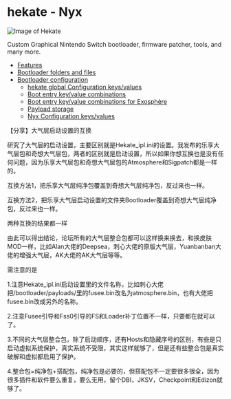# hekate - Nyx

![Image of Hekate](https://user-images.githubusercontent.com/3665130/60391760-bc1e8c00-9afe-11e9-8b7a-b065873081b2.png)


Custom Graphical Nintendo Switch bootloader, firmware patcher, tools, and many more.



- [Features](#features)
- [Bootloader folders and files](#bootloader-folders-and-files)
- [Bootloader configuration](#bootloader-configuration)
  * [hekate global Configuration keys/values](#hekate-global-configuration-keysvalues-when-entry-is-config)
  * [Boot entry key/value combinations](#boot-entry-keyvalue-combinations)
  * [Boot entry key/value combinations for Exosphère](#boot-entry-keyvalue-combinations-for-exosphère)
  * [Payload storage](#payload-storage)
  * [Nyx Configuration keys/values](#nyx-configuration-keysvalues-nyxini)



【分享】大气层启动设置的互换

研究了大气层的启动设置，主要区别就是Hekate_ipl.ini的设置。我发布的乐享大气层包和奇想大气层包，两者的区别就是启动设置，所以如果你想互换也是没有任何问题，因为乐享大气层包和奇想大气层包的Atmosphere和Sigpatch都是一样的。

互换方法1，把乐享大气层纯净包覆盖到奇想大气层纯净包，反过来也一样。

互换方法2，把乐享大气层启动设置的文件夹Bootloader覆盖到奇想大气层纯净包，反过来也一样。

两种互换的结果都一样

由此可以得出结论，论坛所有的大气层整合包都可以这样换来换去，和换皮肤MOD一样，比如Alan大佬的Deepsea，刺心大佬的原版大气层，Yuanbanban大佬的增强大气层，AK大佬的AK大气层等等。

需注意的是

1.注意Hekate_ipl.ini启动设置里的文件名称，比如刺心大佬把/bootloader/payloads/里的fusee.bin改名为atmosphere.bin，也有大佬把fusee.bin改成另外的名称。

2.注意Fusee引导和Fss0引导的FS和Loader补丁位置不一样，只要都在就可以了。

3.不同的大气层整合包，除了启动顺序，还有Hosts和隐藏序号的区别，有些是只启动虚拟系统保护，真实系统不受限，其实这样就够了，但是还有些整合包是真实破解和虚拟都启用了保护。

4.整合包=纯净包+搭配包，纯净包是必要的，但搭配包不一定要很多很全，因为很多插件和软件要么重复，要么无用，留个DBI，JKSV，Checkpoint和Edizon就够了。
